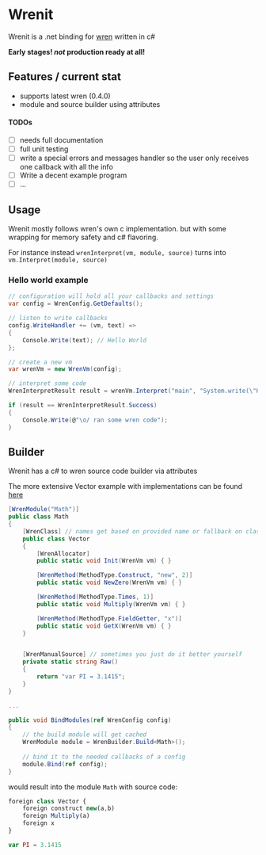 # Wrenit

Wrenit is a .net binding for [wren](wren_site) written in c#

**Early stages! _not_ production ready at all!**

## Features / current stat

- supports latest wren (0.4.0)
- module and source builder using attributes

#### TODOs
- [ ] needs full documentation
- [ ] full unit testing
- [ ] write a special errors and messages handler so the user only receives one callback with all the info 
- [ ] Write a decent example program
- [ ] ...

## Usage

Wrenit mostly follows wren's own c implementation. but with some wrapping for memory safety and c# flavoring.

For instance instead `wrenInterpret(vm, module, source)` turns into `vm.Interpret(module, source)`

### Hello world example
```cs
// configuration will hold all your callbacks and settings 
var config = WrenConfig.GetDefaults();

// listen to write callbacks
config.WriteHandler += (vm, text) =>
{
	Console.Write(text); // Hello World
};

// create a new vm
var wrenVm = new WrenVm(config);

// interpret some code
WrenInterpretResult result = wrenVm.Interpret("main", "System.write(\"Hello World\")");

if (result == WrenInterpretResult.Success)
{
	Console.Write(@"\o/ ran some wren code");
}
```


## Builder

Wrenit has a c# to wren source code builder via attributes

The more extensive Vector example with implementations can be found [here](wrenit_vector)
```cs
[WrenModule("Math")]
public class Math
{
	[WrenClass] // names get based on provided name or fallback on class/method name 
	public class Vector
	{
		[WrenAllocator]
		public static void Init(WrenVm vm) { }

		[WrenMethod(MethodType.Construct, "new", 2)]
		public static void NewZero(WrenVm vm) { }

		[WrenMethod(MethodType.Times, 1)]
		public static void Multiply(WrenVm vm) { }

		[WrenMethod(MethodType.FieldGetter, "x")]
		public static void GetX(WrenVm vm) { }
	}


	[WrenManualSource] // sometimes you just do it better yourself
	private static string Raw()
	{
		return "var PI = 3.1415";
	}
}

...

public void BindModules(ref WrenConfig config)
{
	// the build module will get cached
	WrenModule module = WrenBuilder.Build<Math>();
	
	// bind it to the needed callbacks of a config
	module.Bind(ref config);
} 
```

would result into the module `Math` with source code:
```js
foreign class Vector {
	foreign construct new(a,b)
	foreign Multiply(a)
	foreign x
}

var PI = 3.1415
```

[wren_site]: https://wren.io
[wrenit_vector]: https://github.com/Orcolom/Wrenit/blob/main/Wrenit.Shared/Vector.cs

## 